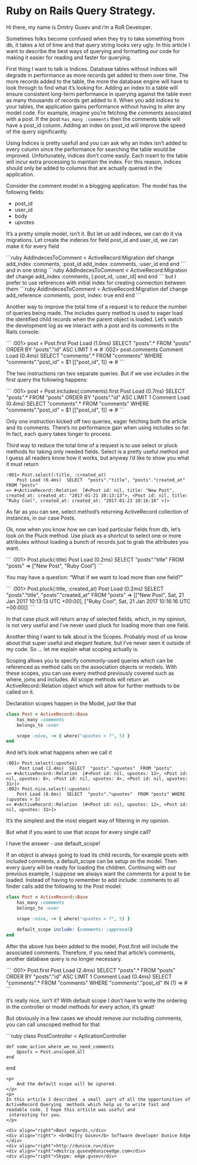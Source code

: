 # Ruby on Rails Query Strategy.
<p>Hi there, my name is Dmitry Gusev and i’m a RoR Developer.</p>
<p>
Sometimes folks become confused when they try to take something from db, it takes a lot of time and that query string looks very ugly.
In this article I want to describe the best ways of querying and formatting our code for making it easier for reading and faster for querying.
</p>
<p>
First thing I want to talk is Indices. Database tables without indices will degrade in performance as more records get added to them over time.
The more records added to the table, the more the database engine will have to look through to find what it’s looking for.
  Adding an index to a table will ensure consistent long-term performance in querying against the table even as many thousands of records get added to it.
When you add indices to your tables, the application gains performance without having to alter any model code.
For example, imagine you’re fetching the comments associated with a post. If the post <code>has_many :comments</code> then the comments table will have a post_id column.
Adding an index on post_id will improve the speed of the query significantly.
</p>
<p>
Using Indices is pretty usefull and you can ask why an index isn’t added to every column since the performance for searching the table would be improved. Unfortunately,
indices don’t come easily. Each insert to the table will incur extra processing to maintain the index. For this reason, indices should only be added to columns that are actually
queried in the application.
</p>
<p>
Consider the comment model in a blogging application. The model has the following fields:
<ul>
    <li> post_id </li>
    <li> user_id </li>
    <li> body </li>
    <li> upvotes </li>
</ul>

It’s a pretty simple model, isn’t it. But let us add indeces, we can do it via migrations. Let create the indeces for field post_id and user_id, we can make it for every field
</p>
```ruby
AddIndecesToComment < ActiveRecord:Migration
    def change
        add_index :comments, :post_id
        add_index :comments, :user_id
    end
end
```
and in one string
```ruby
AddIndecesToComment < ActiveRecord:Migration
    def change
        add_index :comments, [:post_id, :user_id]
    end
end
```
but I prefer to use references with initial index for creating connection between them
```ruby
AddIndecesToComment < ActiveRecord:Migration
    def change
        add_reference :comments, :post, index: true
    end
end
```
<p>
Another way to improve the total time of a request is to reduce the number of queries being made. The includes query method is used to eager load the identified child records when the
parent object is loaded. Let’s watch the development log as we interact with a post and its comments in the Rails console:
</p>
```
:001> post = Post.first
    Post Load (1.0ms)  SELECT  "posts".* FROM "posts"  ORDER BY "posts"."id" ASC LIMIT 1
=> #<Post id: 1, title: "New Post", upvotes: 0, created_at: "2017-01-21 10:13:13", updated_at: "2017-01-21 10:13:13", user_id: 1>
:002> post.comments
    Comment Load (0.4ms)  SELECT "comments".* FROM "comments" WHERE "comments"."post_id" = $1  [["post_id", 1]]
=> #<ActiveRecord::Associations::CollectionProxy  [#<Comment id: 1, body: "Good Post", upvotes: 0, post_id: 1, created_at: "2017-01-22 16:44:13", updated_at: "2017-01-22 16:44:13", user: id: 15>
```
<p>
The two instructions ran two separate queries. But if we use includes in the first query the following happens:
</p>
```
:001> post = Post.includes(:comments).first
    Post Load (0.7ms)  SELECT  "posts".* FROM "posts"  ORDER BY "posts"."id" ASC LIMIT 1
    Comment Load (0.4ms)  SELECT "comments".* FROM "comments" WHERE "comments"."post_id" = $1  [["post_id", 1]]
=> #<Post id: 1, title: "New Post", upvotes: 0, created_at: "2017-01-21 10:13:13", updated_at: "2017-01-21 10:13:13", user_id: 1>
```
<p>
Only one instruction kicked off two queries, eager fetching both the article and its comments. There’s no performance gain when using includes so far.
In fact, each query takes longer to process.
</p>
<p>
Third way to reduce the total time of a request is to use select or pluck methods for taking only needed fields. Select is a pretty useful method and I guess all readers know how it works,
 but anyway I’d like to show you what it must return
</p>

```
:001> Post.select(:title, :created_at)
    Post Load (0.4ms)  SELECT  "posts"."title", "posts"."created_at"  FROM "posts"
=> #<ActiveRecord::Relation  [#<Post id: nil, title: "New Post", created_at: created_at: "2017-01-21 10:13:13">, <Post id: nil, title: "Ruby Cool", created_at: created_at: "2017-01-21 10:16:16" >]>
```
<p>
As far as you can see, select method’s returning ActiveRecord collection of instances, in our case Posts.
</p>
<p>
Ok, now when you know how we can load particular fields from db, let’s look on the Pluck method. Use pluck as a shortcut to select one or more attributes without loading a bunch of records
 just to grab the attributes you want.
</p>
```
:001> Post.pluck(:title)
    Post Load (0.2ms)  SELECT  "posts"."title"  FROM "posts"
=> ["New Post", "Ruby Cool"]
```

<p>You may have a question: “What if we want to load more than one field?”</p>
```
:001> Post.pluck(:title, :created_at)
    Post Load (0.2ms)  SELECT  "posts"."title", "posts"."created_at"  FROM "posts"
=> [["New Post", Sat, 21 Jan 2017 10:13:13 UTC +00:00], ["Ruby Cool", Sat, 21 Jan 2017 10:16:16 UTC +00:00]]
```

<p>
In that case pluck will return array of selected fields, which, in my opinion, is not very useful and I’ve never used pluck for loading more than one field.
</p>
<p>
Another thing I want to talk about is the Scopes. Probably most of us know about that super useful and elegant feature, but I’ve never seen it outside of my code.
 So … let me explain what scoping actually is.
</p>
<p>
Scoping allows you to specify commonly-used queries which can be referenced as method calls on the association objects or models. With these scopes, you can use every method previously
covered such as where, joins and includes. All scope methods will return an ActiveRecord::Relation object which will allow for further methods to be called on it.
</p>
<p>
Declaration scopes happen in the Model, just like that
</p>

```ruby
class Post < ActiveRecord::Base
    has_many :comments
    belongs_to :user

    scope :nice, -> { where("upvotes > ?", 5) }
end
```
And let’s look what happens when we call it
```
:001> Post.select(:upvotes)
     Post Load (2.4ms)  SELECT  "posts"."upvotes"  FROM "posts"
=> #<ActiveRecord::Relation  [#<Post id: nil, upvotes: 12>, <Post id: nil, upvotes: 0>, <Post id: nil, upvotes: 4>, <Post id: nil, upvotes: 31>]>
:002> Post.nice.select(:upvotes)
    Post Load (0.6ms)  SELECT  "posts"."upvotes"  FROM "posts" WHERE (upvotes > 5)
=> #<ActiveRecord::Relation  [#<Post id: nil, upvotes: 12>, <Post id: nil, upvotes: 31>]>
```
<p>
It’s the simplest and the most elegant way of filtering in my opinion.
</p>
<p>
But what if you want to use that scope for every single call?
</p>
<p>
I have the answer - use default_scope!
</p>
<p>
If an object is always going to load its child records, for example posts with included comments, a default_scope can be setup on the model. Then every query will be ready for loading
 the children.
Continuing with our previous example, I suppose we always want the comments for a post to be loaded. Instead of having to remember to add include: :comments to all finder calls add the
 following to the Post model:
</p>

```ruby
class Post < ActiveRecord::Base
    has_many :comments
    belongs_to :user

    scope :nice, -> { where("upvotes > ?", 5) }

    default_scope include: {comments: :approval}
end
```

<p>
After the above has been added to the model, Post.first will include the associated comments. Therefore, if you need that article’s comments, another database query is no longer necessary.
</p>
```
:001> Post.first
     Post Load (2.4ms)  SELECT  "posts".*  FROM "posts"  ORDER BY "posts"."id" ASC LIMIT 1
     Comment Load (0.4ms)  SELECT "comments".* FROM "comments" WHERE "comments"."post_id" IN (1)
=> #<Post id: 1, title: "New Post", upvotes: 0, created_at: "2017-01-21 10:13:13", updated_at: "2017-01-21 10:13:13", user_id: 1>
```
<p>
It’s really nice, isn’t it? With default scope I don’t have to write the ordering in the controller or model methods for every action, it’s great!
</p>
<p>
But obviously in a few cases we should remove our including comments, you can call unscoped method for that
</p>
```ruby
class PostController < AplicationController

    def some_action_where_we_no_need_comments
        @posts = Post.unscoped.all
    end

end
```
<p>
    And the default scope will be ignored.
</p>
<p>
In this article I described  a small  part of all the opportunities of ActiveRecord Querying  methods which help us to write fast and readable code. I hope this article was useful and
 interesting for you.
</p>

<div align="right">Best regards,</div>
<div align="right"> <b>Dmitry Gusev</b> Software developer Dunice Edge </div>
<div align="right">http://dunice.ru</div>
<div align="right">dmitriy.gusev@duniceedge.com</div>
<div align="right">Skype: edge.gusev</div>
